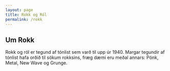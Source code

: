 ```yaml
---
layout: page
title: Rokk og Ról
permalink: /rokk
---
```

## Um Rokk

Rokk og ról er tegund af tónlist sem varð til upp úr 1940. Margar tegundir af tónlist hafa orðið til sökum rokksins, fræg dæmi eru meðal annars: Pönk, Metal, New Wave og Grunge.
